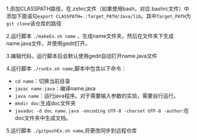 1.添加CLASSPATH路径，在.zshrc文件（如果使用bash，对应.bashrc文件）中添加下面语句`export CLASSPATH=.:Target_PATH/Java/lib`。其中`Target_PATH`为`git clone`该仓库的路径

2.运行脚本 `./makeEx.sh name` ，生成name文件夹，然后在文件夹下生成name.java文件，并使用gedit打开。

3.编辑代码，运行脚本后会默认使用gedit自动打开name.java文件

4.运行脚本 `./runEx.sh name`,脚本中包含以下命令：

* `cd name`：切换当前目录
* `javac name.java`：编译name.java
* `java name`：运行java程序。对于需要输入参数的实验，需要自行运行。
* `mkdir doc`:生成doc文件夹
* `javadoc -d doc name.java -encoding UTF-8 -charset UTF-8 -author`:在doc文件夹中生成文档。

5.运行脚本 `./gitpushEx.sh name`,将更改同步到远程仓库

